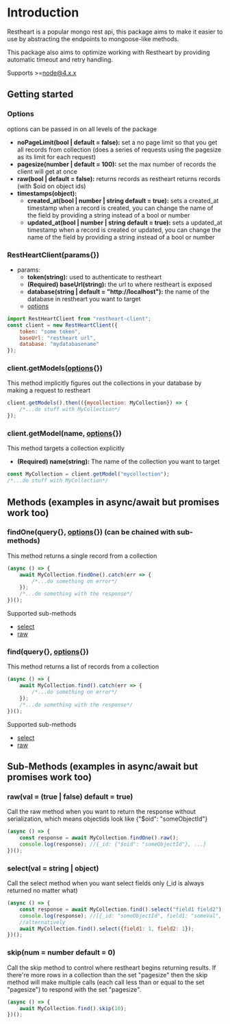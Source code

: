 # Introduction
Restheart is a popular mongo rest api, this package aims to make it easier to use by abstracting the endpoints to mongoose-like methods.

This package also aims to optimize working with Restheart by providing automatic timeout and retry handling.

Supports >=node@4.x.x

## Getting started
### Options
options can be passed in on all levels of the package
- **noPageLimit(bool | default = false):** set a no page limit so that you get all records from collection (does a series of requests using the pagesize as its limit for each request)
- **pagesize(number | default = 100):** set the max number of records the client will get at once
- **raw(bool | default = false):** returns records as restheart returns records (with $oid on object ids) 
- **timestamps(object):**
    - **created_at(bool | number | string default = true):** sets a created_at timestamp when a record is created, you can change the name of the field by providing a string instead of a bool or number 
    - **updated_at(bool | number | string default = true):** sets a updated_at timestamp when a record is created or updated, you can change the name of the field by providing a string instead of a bool or number 

### RestHeartClient(params{})
- params:
    - **token(string):** used to authenticate to restheart
    - **(Required) baseUrl(string):** the url to where restheart is exposed
    - **database(string | default = "http://localhost"):** the name of the database in restheart you want to target
    - [options](#options)
```javascript
import RestHeartClient from "restheart-client";
const client = new RestHeartClient({
    token: "some token",
    baseUrl: "restheart url",
    database: "mydatabasename"
});
```

### client.getModels([options](#options){})
This method implicitly figures out the collections in your database by making a request to restheart
```javascript
client.getModels().then(({mycollection: MyCollection}) => {
    /*...do stuff with MyCollection*/
}); 
```

### client.getModel(name, [options](#options){})
This method targets a collection explicitly
- **(Required) name(string):** The name of the collection you want to target
```javascript
const MyCollection = client.getModel("mycollection");
/*...do stuff with MyCollection*/
```
## Methods (examples in async/await but promises work too)
### findOne(query{}, [options](#options){}) (can be chained with sub-methods)
This method returns a single record from a collection
```javascript
(async () => {
    await MyCollection.findOne().catch(err => {
        /*...do something on error*/
    });
    /*...do something with the response*/
})();
```
Supported sub-methods
- [select](#selectval--string--object)
- [raw](#rawval--true--false-default--true)

### find(query{}, [options](#options){})
This method returns a list of records from a collection
```javascript
(async () => {
    await MyCollection.find().catch(err => {
        /*...do something on error*/
    });
    /*...do something with the response*/
})();
```
Supported sub-methods
- [select](#selectval--string--object)
- [raw](#rawval--true--false-default--true)

## Sub-Methods (examples in async/await but promises work too)
### raw(val = (true | false) default = true)
Call the raw method when you want to return the response without serialization, which means objectids look like {"$oid": "someObjectId"}
```javascript
(async () => {
    const response = await MyCollection.findOne().raw();
    console.log(response); //{_id: {"$oid": "someObjectId"}, ...}
})();
```
### select(val = string | object)
Call the select method when you want select fields only (_id is always returned no matter what)
```javascript
(async () => {
    const response = await MyCollection.find().select("field1 field2"); 
    console.log(response); //[{_id: "someObjectId", field1: "someVal", field2: "otherValue"}  ...}]
    //alternatively
    await MyCollection.find().select({field1: 1, field2: 1});
})();
```
### skip(num = number default = 0)
Call the skip method to control where restheart begins returning results.
If there're more rows in a collection than the set "pagesize" then the skip method will make multiple calls (each call less than or equal to the set "pagesize") to respond with the set "pagesize".
```javascript
(async () => {
    await MyCollection.find().skip(10);
})();
```